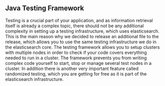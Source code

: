 ## Java Testing Framework

Testing is a crucial part of your application, and as information retrieval itself is already a complex topic, there should not be any additional complexity in setting up a testing infrastructure, which uses elasticsearch. This is the main reason why we decided to release an additional file to the release, which allows you to use the same testing infrastructure we do in the elasticsearch core. The testing framework allows you to setup clusters with multiple nodes in order to check if your code covers everything needed to run in a cluster. The framework prevents you from writing complex code yourself to start, stop or manage several test nodes in a cluster. In addition there is another very important feature called randomized testing, which you are getting for free as it is part of the elasticsearch infrastructure.
